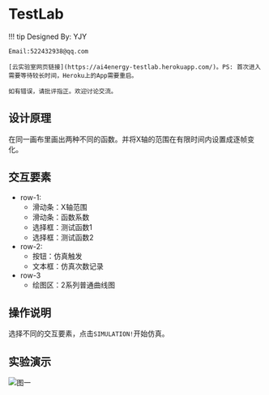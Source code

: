 # TestLab

!!! tip
    Designed By: YJY

    Email:522432938@qq.com

    [云实验室网页链接](https://ai4energy-testlab.herokuapp.com/)。PS: 首次进入需要等待较长时间，Heroku上的App需要重启。

    如有错误，请批评指正。欢迎讨论交流。

## 设计原理

在同一画布里画出两种不同的函数。并将X轴的范围在有限时间内设置成逐帧变化。

## 交互要素

* row-1:
  * 滑动条：X轴范围
  * 滑动条：函数系数
  * 选择框：测试函数1
  * 选择框：测试函数2
* row-2:
  * 按钮：仿真触发
  * 文本框：仿真次数记录
* row-3
  * 绘图区：2系列普通曲线图

## 操作说明

选择不同的交互要素，点击`SIMULATION!`开始仿真。

## 实验演示

![图一](../assets/2.gif)
